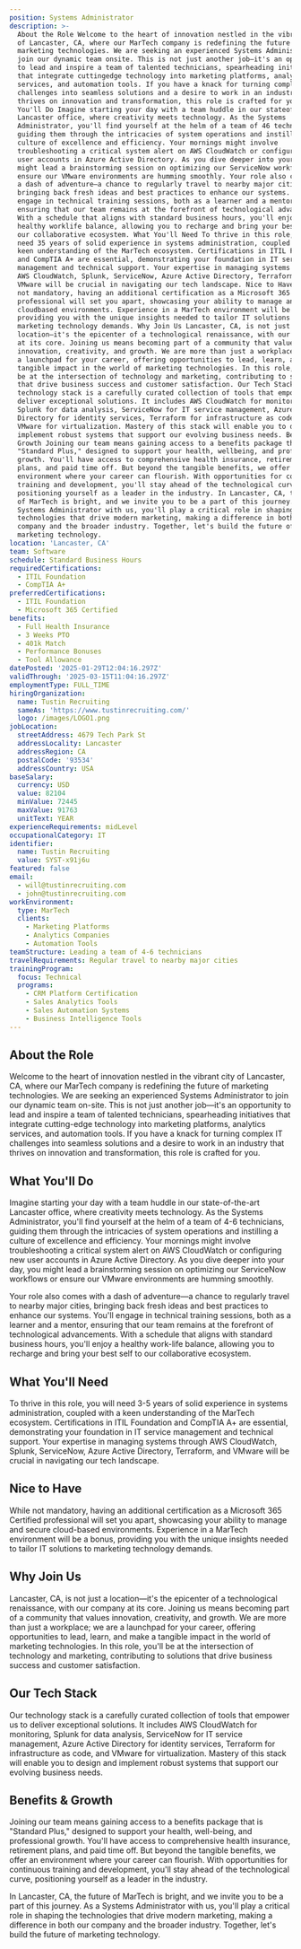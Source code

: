 ```yaml
---
position: Systems Administrator
description: >-
  About the Role Welcome to the heart of innovation nestled in the vibrant city
  of Lancaster, CA, where our MarTech company is redefining the future of
  marketing technologies. We are seeking an experienced Systems Administrator to
  join our dynamic team onsite. This is not just another job—it's an opportunity
  to lead and inspire a team of talented technicians, spearheading initiatives
  that integrate cuttingedge technology into marketing platforms, analytics
  services, and automation tools. If you have a knack for turning complex IT
  challenges into seamless solutions and a desire to work in an industry that
  thrives on innovation and transformation, this role is crafted for you. What
  You'll Do Imagine starting your day with a team huddle in our stateoftheart
  Lancaster office, where creativity meets technology. As the Systems
  Administrator, you'll find yourself at the helm of a team of 46 technicians,
  guiding them through the intricacies of system operations and instilling a
  culture of excellence and efficiency. Your mornings might involve
  troubleshooting a critical system alert on AWS CloudWatch or configuring new
  user accounts in Azure Active Directory. As you dive deeper into your day, you
  might lead a brainstorming session on optimizing our ServiceNow workflows or
  ensure our VMware environments are humming smoothly. Your role also comes with
  a dash of adventure—a chance to regularly travel to nearby major cities,
  bringing back fresh ideas and best practices to enhance our systems. You'll
  engage in technical training sessions, both as a learner and a mentor,
  ensuring that our team remains at the forefront of technological advancements.
  With a schedule that aligns with standard business hours, you'll enjoy a
  healthy worklife balance, allowing you to recharge and bring your best self to
  our collaborative ecosystem. What You'll Need To thrive in this role, you will
  need 35 years of solid experience in systems administration, coupled with a
  keen understanding of the MarTech ecosystem. Certifications in ITIL Foundation
  and CompTIA A+ are essential, demonstrating your foundation in IT service
  management and technical support. Your expertise in managing systems through
  AWS CloudWatch, Splunk, ServiceNow, Azure Active Directory, Terraform, and
  VMware will be crucial in navigating our tech landscape. Nice to Have While
  not mandatory, having an additional certification as a Microsoft 365 Certified
  professional will set you apart, showcasing your ability to manage and secure
  cloudbased environments. Experience in a MarTech environment will be a bonus,
  providing you with the unique insights needed to tailor IT solutions to
  marketing technology demands. Why Join Us Lancaster, CA, is not just a
  location—it's the epicenter of a technological renaissance, with our company
  at its core. Joining us means becoming part of a community that values
  innovation, creativity, and growth. We are more than just a workplace; we are
  a launchpad for your career, offering opportunities to lead, learn, and make a
  tangible impact in the world of marketing technologies. In this role, you'll
  be at the intersection of technology and marketing, contributing to solutions
  that drive business success and customer satisfaction. Our Tech Stack Our
  technology stack is a carefully curated collection of tools that empower us to
  deliver exceptional solutions. It includes AWS CloudWatch for monitoring,
  Splunk for data analysis, ServiceNow for IT service management, Azure Active
  Directory for identity services, Terraform for infrastructure as code, and
  VMware for virtualization. Mastery of this stack will enable you to design and
  implement robust systems that support our evolving business needs. Benefits &
  Growth Joining our team means gaining access to a benefits package that is
  "Standard Plus," designed to support your health, wellbeing, and professional
  growth. You'll have access to comprehensive health insurance, retirement
  plans, and paid time off. But beyond the tangible benefits, we offer an
  environment where your career can flourish. With opportunities for continuous
  training and development, you'll stay ahead of the technological curve,
  positioning yourself as a leader in the industry. In Lancaster, CA, the future
  of MarTech is bright, and we invite you to be a part of this journey. As a
  Systems Administrator with us, you'll play a critical role in shaping the
  technologies that drive modern marketing, making a difference in both our
  company and the broader industry. Together, let's build the future of
  marketing technology.
location: 'Lancaster, CA'
team: Software
schedule: Standard Business Hours
requiredCertifications:
  - ITIL Foundation
  - CompTIA A+
preferredCertifications:
  - ITIL Foundation
  - Microsoft 365 Certified
benefits:
  - Full Health Insurance
  - 3 Weeks PTO
  - 401k Match
  - Performance Bonuses
  - Tool Allowance
datePosted: '2025-01-29T12:04:16.297Z'
validThrough: '2025-03-15T11:04:16.297Z'
employmentType: FULL_TIME
hiringOrganization:
  name: Tustin Recruiting
  sameAs: 'https://www.tustinrecruiting.com/'
  logo: /images/LOGO1.png
jobLocation:
  streetAddress: 4679 Tech Park St
  addressLocality: Lancaster
  addressRegion: CA
  postalCode: '93534'
  addressCountry: USA
baseSalary:
  currency: USD
  value: 82104
  minValue: 72445
  maxValue: 91763
  unitText: YEAR
experienceRequirements: midLevel
occupationalCategory: IT
identifier:
  name: Tustin Recruiting
  value: SYST-x91j6u
featured: false
email:
  - will@tustinrecruiting.com
  - john@tustinrecruiting.com
workEnvironment:
  type: MarTech
  clients:
    - Marketing Platforms
    - Analytics Companies
    - Automation Tools
teamStructure: Leading a team of 4-6 technicians
travelRequirements: Regular travel to nearby major cities
trainingProgram:
  focus: Technical
  programs:
    - CRM Platform Certification
    - Sales Analytics Tools
    - Sales Automation Systems
    - Business Intelligence Tools
---
```




## About the Role

Welcome to the heart of innovation nestled in the vibrant city of Lancaster, CA, where our MarTech company is redefining the future of marketing technologies. We are seeking an experienced Systems Administrator to join our dynamic team on-site. This is not just another job—it's an opportunity to lead and inspire a team of talented technicians, spearheading initiatives that integrate cutting-edge technology into marketing platforms, analytics services, and automation tools. If you have a knack for turning complex IT challenges into seamless solutions and a desire to work in an industry that thrives on innovation and transformation, this role is crafted for you.

## What You'll Do

Imagine starting your day with a team huddle in our state-of-the-art Lancaster office, where creativity meets technology. As the Systems Administrator, you'll find yourself at the helm of a team of 4-6 technicians, guiding them through the intricacies of system operations and instilling a culture of excellence and efficiency. Your mornings might involve troubleshooting a critical system alert on AWS CloudWatch or configuring new user accounts in Azure Active Directory. As you dive deeper into your day, you might lead a brainstorming session on optimizing our ServiceNow workflows or ensure our VMware environments are humming smoothly.

Your role also comes with a dash of adventure—a chance to regularly travel to nearby major cities, bringing back fresh ideas and best practices to enhance our systems. You'll engage in technical training sessions, both as a learner and a mentor, ensuring that our team remains at the forefront of technological advancements. With a schedule that aligns with standard business hours, you'll enjoy a healthy work-life balance, allowing you to recharge and bring your best self to our collaborative ecosystem.

## What You'll Need

To thrive in this role, you will need 3-5 years of solid experience in systems administration, coupled with a keen understanding of the MarTech ecosystem. Certifications in ITIL Foundation and CompTIA A+ are essential, demonstrating your foundation in IT service management and technical support. Your expertise in managing systems through AWS CloudWatch, Splunk, ServiceNow, Azure Active Directory, Terraform, and VMware will be crucial in navigating our tech landscape.

## Nice to Have

While not mandatory, having an additional certification as a Microsoft 365 Certified professional will set you apart, showcasing your ability to manage and secure cloud-based environments. Experience in a MarTech environment will be a bonus, providing you with the unique insights needed to tailor IT solutions to marketing technology demands.

## Why Join Us

Lancaster, CA, is not just a location—it's the epicenter of a technological renaissance, with our company at its core. Joining us means becoming part of a community that values innovation, creativity, and growth. We are more than just a workplace; we are a launchpad for your career, offering opportunities to lead, learn, and make a tangible impact in the world of marketing technologies. In this role, you'll be at the intersection of technology and marketing, contributing to solutions that drive business success and customer satisfaction.

## Our Tech Stack

Our technology stack is a carefully curated collection of tools that empower us to deliver exceptional solutions. It includes AWS CloudWatch for monitoring, Splunk for data analysis, ServiceNow for IT service management, Azure Active Directory for identity services, Terraform for infrastructure as code, and VMware for virtualization. Mastery of this stack will enable you to design and implement robust systems that support our evolving business needs.

## Benefits & Growth

Joining our team means gaining access to a benefits package that is "Standard Plus," designed to support your health, well-being, and professional growth. You'll have access to comprehensive health insurance, retirement plans, and paid time off. But beyond the tangible benefits, we offer an environment where your career can flourish. With opportunities for continuous training and development, you'll stay ahead of the technological curve, positioning yourself as a leader in the industry.

In Lancaster, CA, the future of MarTech is bright, and we invite you to be a part of this journey. As a Systems Administrator with us, you'll play a critical role in shaping the technologies that drive modern marketing, making a difference in both our company and the broader industry. Together, let's build the future of marketing technology.
